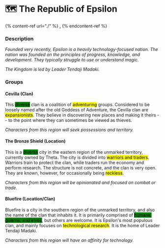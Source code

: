 # 🗺 The Republic of Epsilon

{% content-ref url="./" %}
[.](./)
{% endcontent-ref %}

### Description

_Founded very recently, Epsilon is a heavily technology-focused nation. The nation was founded on the principles of progress, knowledge, and development. They typically struggle to use or understand magic._

_The Kingdom is led by Leader Tendaji Madaki._

### Groups

#### Cevilla (Clan)

This <mark style="background-color:green;">diverse</mark> clan is a coalition of <mark style="background-color:yellow;">adventuring</mark> groups. Considered to be loosely named after the old Goddess of Adventure, the Cevilla clan are <mark style="background-color:yellow;">expansionists</mark>. They believe in discovering new places and making it theirs -- to the point where they can sometimes be viewed as thieves.

_Characters from this region will seek possessions and territory._

#### The Bronze Shield (Location)

This is a <mark style="background-color:green;">diverse</mark> city in the eastern region of the unmarked territory, currently owned by Theta. The city is divided into <mark style="background-color:yellow;">warriors and traders</mark>. Warriors train to protect the clan, while traders run the economy and perform research. The structure is not concrete, and the clan is very open. They are known, however, for occasionally being <mark style="background-color:yellow;">reckless</mark>.

_Characters from this region will be opinionated and focused on combat or trade._

#### Bluefire (Location/Clan)

Bluefire is a city in the southern region of the unmarked territory, and also the name of the clan that inhabits it. It is primarily comprised of <mark style="background-color:green;">humans, golems, and elves</mark>, but others are welcome. It is Epsilon's most populous clan, and mainly focuses on <mark style="background-color:yellow;">technological research</mark>. It is the home of Leader Tendaji Madaki.

_Characters from this region will have an affinity for technology._
